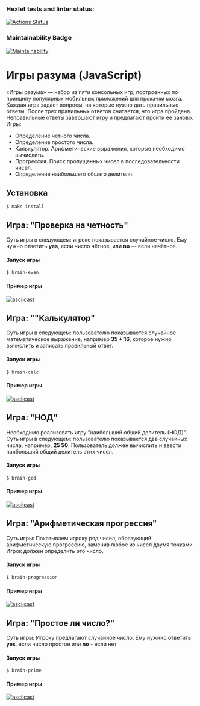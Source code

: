 ### Hexlet tests and linter status:

[![Actions Status](https://github.com/AleksandrWoW/frontend-project-44/actions/workflows/hexlet-check.yml/badge.svg)](https://github.com/AleksandrWoW/frontend-project-44/actions)

### Maintainability Badge

[![Maintainability](https://api.codeclimate.com/v1/badges/5f895dd611ea2f4b58ca/maintainability)](https://codeclimate.com/github/AleksandrWoW/frontend-project-44/maintainability)

# Игры разума (JavaScript)

«Игры разума» — набор из пяти консольных игр, построенных по принципу популярных мобильных приложений для прокачки мозга. Каждая игра задает вопросы, на которые нужно дать правильные ответы. После трех правильных ответов считается, что игра пройдена. Неправильные ответы завершают игру и предлагают пройти ее заново.
Игры:

- Определение четного числа.
- Определение простого числа.
- Калькулятор. Арифметические выражения, которые необходимо вычислить.
- Прогрессия. Поиск пропущенных чисел в последовательности чисел.
- Определение наибольшего общего делителя.

## Установка

```
$ make install
```

## Игра: "Проверка на четность"

Суть игры в следующем: игрокe показывается случайное число. Ему нужно ответить **yes**, если число чётное, или **no** — если нечётное.

#### Запуск игры

```
$ brain-even
```

#### Пример игры

[![asciicast](https://asciinema.org/a/fmORdT8z7nElEAUlwBLqsv6lq.svg)](https://asciinema.org/a/fmORdT8z7nElEAUlwBLqsv6lq)

## Игра: ""Калькулятор"

Суть игры в следующем: пользователю показывается случайное математическое выражение, например **35 + 16**, которое нужно вычислить и записать правильный ответ.

#### Запуск игры

```
$ brain-calc
```

#### Пример игры

[![asciicast](https://asciinema.org/a/hJlYCw8wcr0bC7a8aF1NjWoYD.svg)](https://asciinema.org/a/hJlYCw8wcr0bC7a8aF1NjWoYD)

## Игра: "НОД"

Необходимо реализовать игру "наибольший общий делитель (НОД)". Суть игры в следующем: пользователю показывается два случайных числа, например, **25 50**. Пользователь должен вычислить и ввести наибольший общий делитель этих чисел.

#### Запуск игры

```
$ brain-gcd
```

#### Пример игры

[![asciicast](https://asciinema.org/a/eJouskNe3WSkZfRoj2pqvKkv9.svg)](https://asciinema.org/a/eJouskNe3WSkZfRoj2pqvKkv9)

## Игра: "Арифметическая прогрессия"

Суть игры: Показываем игроку ряд чисел, образующий арифметическую прогрессию, заменив любое из чисел двумя точками. Игрок должен определить это число.

#### Запуск игры

```
$ brain-progression
```

#### Пример игры

[![asciicast](https://asciinema.org/a/nwljEnNr8QWFuAkZLFN2p5Udj.svg)](https://asciinema.org/a/nwljEnNr8QWFuAkZLFN2p5Udj)

## Игра: "Простое ли число?"

Суть игры: Игроку предлагают случайное число. Ему нужнно ответить **yes**, если число простое или **no** - если нет

#### Запуск игры

```
$ brain-prime
```

#### Пример игры

[![asciicast](https://asciinema.org/a/S9w2iyh80QSbfKhMPxpBFwD2B.svg)](https://asciinema.org/a/S9w2iyh80QSbfKhMPxpBFwD2B)
